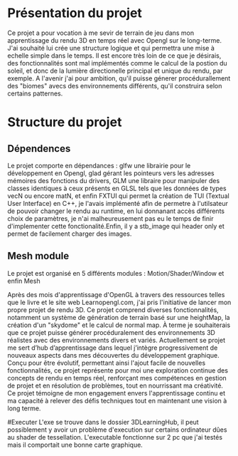 # Présentation du projet
Ce projet a pour vocation à me sevir de terrain de jeu dans mon apprentissage du rendu 3D en temps réel avec Opengl sur le long-terme. J'ai souhaité lui crée une structure logique et qui permettra une mise à echelle simple dans le temps. Il est encore très loin de ce que je désirais, des fonctionnalités sont mal implémentés comme le calcul de la postion du soleil, et donc de la lumière directionelle principal et unique du rendu, par exemple. A l'avenir j'ai pour ambition, qu'il puisse génerer procédurallement des "biomes" avecs des environnements différents, qu'il construira selon certains patternes. 

# Structure du projet
## Dépendences
Le projet comporte en dépendances : glfw une librairie pour le développement en Opengl, glad gérant les pointeurs vers les adresses mémoires des fonctions du drivers, GLM une libraire pour manipuler des classes identiques à ceux présents en GLSL tels que les données de types vecN ou encore matN, et enfin FXTUI qui permet la création de TUI (Textual User Interface) en C++, je l'avais implémenté afin de permetre à l'utilsateur de pouvoir changer le rendu au runtime, en lui donnanant accès différents choix de paramètres, je n'ai malheureusement pas eu le temps de finir d'implementer cette fonctionalité.Enfin, il y a stb_image qui header only et permet de facilement charger des images.

## Mesh module
Le projet est organisé en 5 différents modules : Motion/Shader/Window et enfin Mesh

Après des mois d'apprentissage d'OpenGL à travers des ressources telles que le livre et le site web Learnopengl.com, j'ai pris l'initiative de lancer mon propre projet de rendu 3D. Ce projet comprend diverses fonctionnalités, notamment un système de génération de terrain basé sur une heightMap, la création d'un "skydome" et le calcul de normal map. À terme je souhaiterais que ce projet puisse générer procéduralement des environnements 3D réalistes avec des environnements divers et variés.
Actuellement se projet me sert d’hub d’apprentissage dans lequel j’intègre progressivement de nouveaux aspects dans mes découvertes du développement graphique. Conçu pour être évolutif, permettant ainsi l'ajout facile de nouvelles fonctionnalités, ce projet représente pour moi une exploration continue des concepts de rendu en temps réel, renforçant mes compétences en gestion de projet et en résolution de problèmes, tout en nourrissant ma créativité. Ce projet témoigne de mon engagement envers l'apprentissage continu et ma capacité à relever des défis techniques tout en maintenant une vision à long terme.

#Executer
L'exe se trouve dans le dossier 3DLearningHub, il peut possiblement y avoir un problème d'execution sur certains ordinateur dûes au shader de tessellation. L'executable fonctionne sur 2 pc que j'ai testés mais il comportait une bonne carte graphique.
